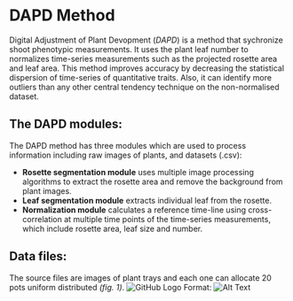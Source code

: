 # DAPD Method
Digital Adjustment of Plant Devopment (_DAPD_) is a method that sychronize shoot phenotypic measurements. It uses the plant leaf number to normalizes time-series measurements such as the projected rosette area and leaf area. This method improves accuracy by decreasing the statistical dispersion of time-series of quantitative traits. Also, it can identify more outliers than any other central tendency technique on the non-normalised dataset.

## The DAPD modules: 
The DAPD method has three modules which are used to process information including raw images of plants, and datasets (.csv): 
- __Rosette segmentation module__ uses multiple image processing algorithms to extract the rosette area and remove the background from plant images. 
- __Leaf segmentation module__  extracts individual leaf from the rosette. 
- __Normalization module__ calculates a reference time-line using cross-correlation at multiple time points of the time-series measurements, which include rosette area, leaf size and number.
## Data files:
The source files are images of plant trays and each one can allocate 20 pots uniform distributed _(fig. 1)_. 
![GitHub Logo](/images/logo.png) Format: ![Alt Text](url)




